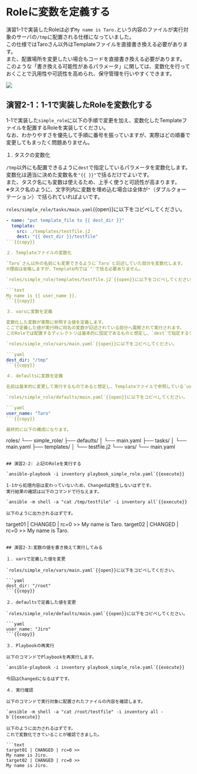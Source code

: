 # Roleに変数を定義する

演習1-1で実装したRoleは必ず`My name is Taro.`という内容のファイルが実行対象のサーバの`/tmp`に配置される仕様になっていました。  
この仕様ではTaroさん以外はTemplateファイルを直接書き換える必要があります。  
また、配置場所を変更したい場合もコードを直接書き換える必要があります。  
このような「書き換える可能性があるパラメータ」に関しては、変数化を行っておくことで汎用性や可読性を高められ、保守管理を行いやすくできます。

![](https://raw.githubusercontent.com/sensq/katacoda-scenarios/main/practice/img/vars.drawio.svg)

## 演習2-1：1-1で実装したRoleを変数化する

1-1で実装した`simple_role`に以下の手順で変更を加え、変数化したTemplateファイルを配置するRoleを実装してください。  
なお、わかりやすさを優先して手順に番号を振っていますが、実際はどの順番で変更してもまったく問題ありません。

１. タスクの変数化

`/tmp`以外にも配置できるように`dest`で指定しているパラメータを変数化します。  
変数化は適当に決めた変数名を`"{{ }}"`で括るだけでよいです。  
また、タスク名にも変数は使えるため、上手く使うと可読性が高まります。  
※タスク名のように、文字列内に変数を埋め込む場合は全体が`"`（ダブルクォーテーション）で括られていればよいです。

`roles/simple_role/tasks/main.yaml`{{open}}に以下をコピペしてください。

```yaml
- name: "put template_file to {{ dest_dir }}"
  template:
    src: ./templates/testfile.j2
    dest: "{{ dest_dir }}/testfile"
```{{copy}}

２. Templateファイルの変数化

`Taro`さん以外の名前にも変更できるように`Taro`と記述していた部分を変数化します。  
※理由は省略しますが、Template内では`"`で括る必要ありません。

`roles/simple_role/templates/testfile.j2`{{open}}に以下をコピペしてください。

```text
My name is {{ user_name }}.
```{{copy}}

３. varsに変数を定義

変数化した変数が実際に参照する値を定義します。  
ここで定義した値が実行時に同名の変数が記述されている部分へ展開されて実行されます。  
このRoleでは配置するディレクトリは基本的に固定であるものと想定し、`dest`で指定するディレクトリパス`dest_dir`変数は`vars`に定義することにします。

`roles/simple_role/vars/main.yaml`{{open}}に以下をコピペしてください。

```yaml
dest_dir: "/tmp"
```{{copy}}

４. defaultsに変数を定義

名前は基本的に変更して実行するものであると想定し、Templateファイルで参照している`user_name`変数は`defaults`に定義することにします。

`roles/simple_role/defaults/main.yaml`{{open}}に以下をコピペしてください。

```yaml
user_name: "Taro"
```{{copy}}

最終的に以下の構成になります。

```
roles/
└── simple_role/
    ├── defaults/
    │   └── main.yaml
    ├── tasks/
    │   └── main.yaml
    ├── templates/
    │   └── testfile.j2
    └── vars/
        └── main.yaml
```

## 演習2-2: 上記のRoleを実行する

`ansible-playbook -i inventory playbook_simple_role.yaml`{{execute}}

1-1から処理内容は変わっていないため、Changedは発生しないはずです。  
実行結果の確認は以下のコマンドで行なえます。

`ansible -m shell -a "cat /tmp/testfile" -i inventory all`{{execute}}

以下のように出力されるはずです。

```
target01 | CHANGED | rc=0 >>
My name is Taro.
target02 | CHANGED | rc=0 >>
My name is Taro.
```

## 演習2-3:変数の値を書き換えて実行してみる

１. varsで定義した値を変更

`roles/simple_role/vars/main.yaml`{{open}}に以下をコピペしてください。

```yaml
dest_dir: "/root"
```{{copy}}

２. defaultsで定義した値を変更

`roles/simple_role/defaults/main.yaml`{{open}}に以下をコピペしてください。

```yaml
user_name: "Jiro"
```{{copy}}

３. Playbookの再実行

以下のコマンドでPlaybookを再実行します。

`ansible-playbook -i inventory playbook_simple_role.yaml`{{execute}}

今回はChangedになるはずです。

４. 実行確認

以下のコマンドで実行対象に配置されたファイルの内容を確認します。

`ansible -m shell -a "cat /root/testfile" -i inventory all -b`{{execute}}

以下のように出力されるはずです。  
これで変数化できていることが確認できました。

```text
target01 | CHANGED | rc=0 >>
My name is Jiro.
target02 | CHANGED | rc=0 >>
My name is Jiro.
```
